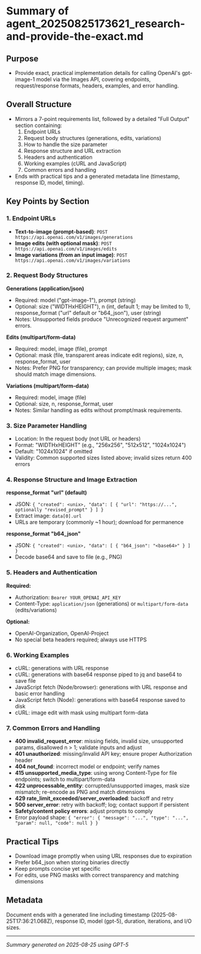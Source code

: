 # Summary of agent_20250825173621_research-and-provide-the-exact.md

## Purpose
- Provide exact, practical implementation details for calling OpenAI's gpt-image-1 model via the Images API, covering endpoints, request/response formats, headers, examples, and error handling.

## Overall Structure
- Mirrors a 7-point requirements list, followed by a detailed "Full Output" section containing:
  1. Endpoint URLs
  2. Request body structures (generations, edits, variations)
  3. How to handle the size parameter
  4. Response structure and URL extraction
  5. Headers and authentication
  6. Working examples (cURL and JavaScript)
  7. Common errors and handling
- Ends with practical tips and a generated metadata line (timestamp, response ID, model, timing).

## Key Points by Section

### 1. Endpoint URLs
- **Text-to-image (prompt-based)**: `POST https://api.openai.com/v1/images/generations`
- **Image edits (with optional mask)**: `POST https://api.openai.com/v1/images/edits`
- **Image variations (from an input image)**: `POST https://api.openai.com/v1/images/variations`

### 2. Request Body Structures
**Generations (application/json)**
- Required: model ("gpt-image-1"), prompt (string)
- Optional: size ("WIDTHxHEIGHT"), n (int, default 1; may be limited to 1), response_format ("url" default or "b64_json"), user (string)
- Notes: Unsupported fields produce "Unrecognized request argument" errors.

**Edits (multipart/form-data)**
- Required: model, image (file), prompt
- Optional: mask (file, transparent areas indicate edit regions), size, n, response_format, user
- Notes: Prefer PNG for transparency; can provide multiple images; mask should match image dimensions.

**Variations (multipart/form-data)**
- Required: model, image (file)
- Optional: size, n, response_format, user
- Notes: Similar handling as edits without prompt/mask requirements.

### 3. Size Parameter Handling
- Location: In the request body (not URL or headers)
- Format: "WIDTHxHEIGHT" (e.g., "256x256", "512x512", "1024x1024")
- Default: "1024x1024" if omitted
- Validity: Common supported sizes listed above; invalid sizes return 400 errors

### 4. Response Structure and Image Extraction
**response_format "url" (default)**
- JSON: `{ "created": <unix>, "data": [ { "url": "https://...", optionally "revised_prompt" } ] }`
- Extract image: `data[0].url`
- URLs are temporary (commonly ~1 hour); download for permanence

**response_format "b64_json"**
- JSON: `{ "created": <unix>, "data": [ { "b64_json": "<base64>" } ] }`
- Decode base64 and save to file (e.g., PNG)

### 5. Headers and Authentication
**Required:**
- Authorization: `Bearer YOUR_OPENAI_API_KEY`
- Content-Type: `application/json` (generations) or `multipart/form-data` (edits/variations)

**Optional:**
- OpenAI-Organization, OpenAI-Project
- No special beta headers required; always use HTTPS

### 6. Working Examples
- cURL: generations with URL response
- cURL: generations with base64 response piped to jq and base64 to save file
- JavaScript fetch (Node/browser): generations with URL response and basic error handling
- JavaScript fetch (Node): generations with base64 response saved to disk
- cURL: image edit with mask using multipart form-data

### 7. Common Errors and Handling
- **400 invalid_request_error**: missing fields, invalid size, unsupported params, disallowed n > 1; validate inputs and adjust
- **401 unauthorized**: missing/invalid API key; ensure proper Authorization header
- **404 not_found**: incorrect model or endpoint; verify names
- **415 unsupported_media_type**: using wrong Content-Type for file endpoints; switch to multipart/form-data
- **422 unprocessable_entity**: corrupted/unsupported images, mask size mismatch; re-encode as PNG and match dimensions
- **429 rate_limit_exceeded/server_overloaded**: backoff and retry
- **500 server_error**: retry with backoff; log; contact support if persistent
- **Safety/content policy errors**: adjust prompts to comply
- Error payload shape: `{ "error": { "message": "...", "type": "...", "param": null, "code": null } }`

## Practical Tips
- Download image promptly when using URL responses due to expiration
- Prefer b64_json when storing binaries directly
- Keep prompts concise yet specific
- For edits, use PNG masks with correct transparency and matching dimensions

## Metadata
Document ends with a generated line including timestamp (2025-08-25T17:36:21.068Z), response ID, model (gpt-5), duration, iterations, and I/O sizes.

---
*Summary generated on 2025-08-25 using GPT-5*